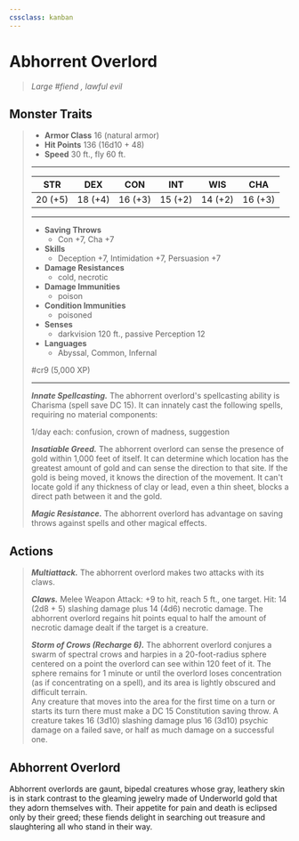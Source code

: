 ```yaml
---
cssclass: kanban
---
```


# Abhorrent Overlord
>*Large #fiend , lawful evil*
## Monster Traits
>- **Armor Class** 16 (natural armor)
>- **Hit Points** 136 (16d10 + 48)
>- **Speed** 30 ft., fly 60 ft.
>___
>|STR|DEX|CON|INT|WIS|CHA|
>|:---:|:---:|:---:|:---:|:---:|:---:|
>|20 (+5)|18 (+4)|16 (+3)|15 (+2)|14 (+2)|16 (+3)|
>___
>- **Saving Throws**
>	 - Con +7, Cha +7
>- **Skills**
>	 - Deception +7, Intimidation +7, Persuasion +7
>- **Damage Resistances**
>	 - cold, necrotic
>- **Damage Immunities**
>	 - poison
>- **Condition Immunities**
>	 - poisoned
>- **Senses**
>	 - darkvision 120 ft., passive Perception 12
>- **Languages**
>	 - Abyssal, Common, Infernal
>
> #cr9 (5,000 XP)
>___
>***Innate Spellcasting.*** The abhorrent overlord's spellcasting ability is Charisma (spell save DC 15). It can innately cast the following spells, requiring no material components:  
>
>1/day each: confusion, crown of madness, suggestion  
>
>
>***Insatiable Greed.*** The abhorrent overlord can sense the presence of gold within 1,000 feet of itself. It can determine which location has the greatest amount of gold and can sense the direction to that site. If the gold is being moved, it knows the direction of the movement. It can't locate gold if any thickness of clay or lead, even a thin sheet, blocks a direct path between it and the gold.  
>
>***Magic Resistance.*** The abhorrent overlord has advantage on saving throws against spells and other magical effects.  
>
## Actions
>***Multiattack.*** The abhorrent overlord makes two attacks with its claws.  
>
>***Claws.*** Melee Weapon Attack: +9 to hit, reach 5 ft., one target. Hit: 14 (2d8 + 5) slashing damage plus 14 (4d6) necrotic damage. The abhorrent overlord regains hit points equal to half the amount of necrotic damage dealt if the target is a creature.  
>
>***Storm of Crows (Recharge 6).*** The abhorrent overlord conjures a swarm of spectral crows and harpies in a 20-foot-radius sphere centered on a point the overlord can see within 120 feet of it. The sphere remains for 1 minute or until the overlord loses concentration (as if concentrating on a spell), and its area is lightly obscured and difficult terrain.  
>Any creature that moves into the area for the first time on a turn or starts its turn there must make a DC 15 Constitution saving throw. A creature takes 16 (3d10) slashing damage plus 16 (3d10) psychic damage on a failed save, or half as much damage on a successful one.
## Abhorrent Overlord
Abhorrent overlords are gaunt, bipedal creatures whose gray, leathery skin is in stark contrast to the gleaming jewelry made of Underworld gold that they adorn themselves with. Their appetite for pain and death is eclipsed only by their greed; these fiends delight in searching out treasure and slaughtering all who stand in their way.